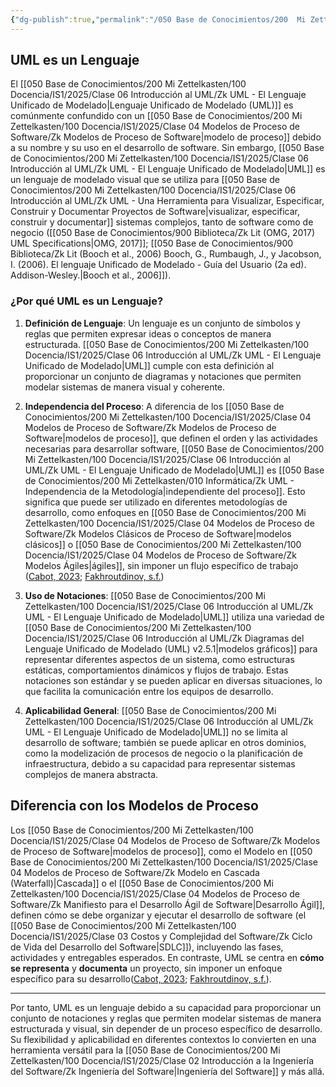 ```yaml
---
{"dg-publish":true,"permalink":"/050 Base de Conocimientos/200  Mi Zettelkasten/100 Docencia/IS1/2025/Clase 06 Introducción al UML/Zk UML es un Lenguaje/","tags":["digitalGarden"]}
---
```


## UML es un Lenguaje

El [[050 Base de Conocimientos/200  Mi Zettelkasten/100 Docencia/IS1/2025/Clase 06 Introducción al UML/Zk UML - El Lenguaje Unificado de Modelado\|Lenguaje Unificado de Modelado (UML)]] es comúnmente confundido con un [[050 Base de Conocimientos/200  Mi Zettelkasten/100 Docencia/IS1/2025/Clase 04 Modelos de Proceso de Software/Zk Modelos de Proceso de Software\|modelo de proceso]] debido a su nombre y su uso en el desarrollo de software. Sin embargo, [[050 Base de Conocimientos/200  Mi Zettelkasten/100 Docencia/IS1/2025/Clase 06 Introducción al UML/Zk UML - El Lenguaje Unificado de Modelado\|UML]] es un lenguaje de modelado visual que se utiliza para [[050 Base de Conocimientos/200  Mi Zettelkasten/100 Docencia/IS1/2025/Clase 06 Introducción al UML/Zk UML - Una Herramienta para Visualizar, Especificar, Construir y Documentar Proyectos de Software\|visualizar, especificar, construir y documentar]] sistemas complejos, tanto de software como de negocio ([[050 Base de Conocimientos/900 Biblioteca/Zk Lit (OMG, 2017) UML Specifications\|OMG, 2017]]; [[050 Base de Conocimientos/900 Biblioteca/Zk Lit (Booch et al., 2006) Booch, G., Rumbaugh, J., y Jacobson, I. (2006). El lenguaje Unificado de Modelado - Guía del Usuario (2a ed). Addison-Wesley.\|Booch et al., 2006]]).

### ¿Por qué UML es un Lenguaje?

1. **Definición de Lenguaje**: Un lenguaje es un conjunto de símbolos y reglas que permiten expresar ideas o conceptos de manera estructurada. [[050 Base de Conocimientos/200  Mi Zettelkasten/100 Docencia/IS1/2025/Clase 06 Introducción al UML/Zk UML - El Lenguaje Unificado de Modelado\|UML]] cumple con esta definición al proporcionar un conjunto de diagramas y notaciones que permiten modelar sistemas de manera visual y coherente.

2. **Independencia del Proceso**: A diferencia de los [[050 Base de Conocimientos/200  Mi Zettelkasten/100 Docencia/IS1/2025/Clase 04 Modelos de Proceso de Software/Zk Modelos de Proceso de Software\|modelos de proceso]], que definen el orden y las actividades necesarias para desarrollar software, [[050 Base de Conocimientos/200  Mi Zettelkasten/100 Docencia/IS1/2025/Clase 06 Introducción al UML/Zk UML - El Lenguaje Unificado de Modelado\|UML]] es [[050 Base de Conocimientos/200  Mi Zettelkasten/010 Informática/Zk UML - Independencia de la Metodología\|independiente del proceso]]. Esto significa que puede ser utilizado en diferentes metodologías de desarrollo, como enfoques en [[050 Base de Conocimientos/200  Mi Zettelkasten/100 Docencia/IS1/2025/Clase 04 Modelos de Proceso de Software/Zk Modelos Clásicos de Proceso de Software\|modelos clásicos]] o [[050 Base de Conocimientos/200  Mi Zettelkasten/100 Docencia/IS1/2025/Clase 04 Modelos de Proceso de Software/Zk Modelos Ágiles\|ágiles]], sin imponer un flujo específico de trabajo ([Cabot, 2023](https://modeling-languages.com/debunking-top-10-uml-myths/); [Fakhroutdinov, s.f.](https://www.uml-diagrams.org/))

3. **Uso de Notaciones**: [[050 Base de Conocimientos/200  Mi Zettelkasten/100 Docencia/IS1/2025/Clase 06 Introducción al UML/Zk UML - El Lenguaje Unificado de Modelado\|UML]]  utiliza una variedad de [[050 Base de Conocimientos/200  Mi Zettelkasten/100 Docencia/IS1/2025/Clase 06 Introducción al UML/Zk Diagramas del Lenguaje Unificado de Modelado (UML) v2.5.1\|modelos gráficos]] para representar diferentes aspectos de un sistema, como estructuras estáticas, comportamientos dinámicos y flujos de trabajo. Estas notaciones son estándar y se pueden aplicar en diversas situaciones, lo que facilita la comunicación entre los equipos de desarrollo.

4. **Aplicabilidad General**: [[050 Base de Conocimientos/200  Mi Zettelkasten/100 Docencia/IS1/2025/Clase 06 Introducción al UML/Zk UML - El Lenguaje Unificado de Modelado\|UML]]  no se limita al desarrollo de software; también se puede aplicar en otros dominios, como la modelización de procesos de negocio o la planificación de infraestructura, debido a su capacidad para representar sistemas complejos de manera abstracta.

## Diferencia con los Modelos de Proceso

Los [[050 Base de Conocimientos/200  Mi Zettelkasten/100 Docencia/IS1/2025/Clase 04 Modelos de Proceso de Software/Zk Modelos de Proceso de Software\|modelos de proceso]], como el Modelo en [[050 Base de Conocimientos/200  Mi Zettelkasten/100 Docencia/IS1/2025/Clase 04 Modelos de Proceso de Software/Zk Modelo en Cascada (Waterfall)\|Cascada]] o el [[050 Base de Conocimientos/200  Mi Zettelkasten/100 Docencia/IS1/2025/Clase 04 Modelos de Proceso de Software/Zk Manifiesto para el Desarrollo Ágil de Software\|Desarrollo Ágil]], definen cómo se debe organizar y ejecutar el desarrollo de software (el [[050 Base de Conocimientos/200  Mi Zettelkasten/100 Docencia/IS1/2025/Clase 03 Costos y Complejidad del Software/Zk Ciclo de Vida del Desarrollo del Software\|SDLC]]), incluyendo las fases, actividades y entregables esperados. En contraste, UML se centra en **cómo se representa** y **documenta** un proyecto, sin imponer un enfoque específico para su desarrollo([Cabot, 2023](https://modeling-languages.com/debunking-top-10-uml-myths/); [Fakhroutdinov, s.f.](https://www.uml-diagrams.org/)).

----
Por tanto, UML es un lenguaje debido a su capacidad para proporcionar un conjunto de notaciones y reglas que permiten modelar sistemas de manera estructurada y visual, sin depender de un proceso específico de desarrollo. Su flexibilidad y aplicabilidad en diferentes contextos lo convierten en una herramienta versátil para la [[050 Base de Conocimientos/200  Mi Zettelkasten/100 Docencia/IS1/2025/Clase 02 Introducción a la Ingeniería del Software/Zk Ingeniería del Software\|Ingeniería del Software]] y más allá.